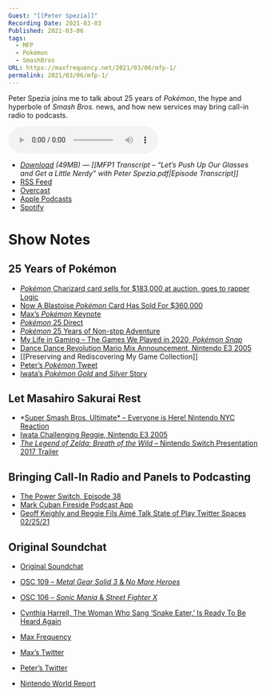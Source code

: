 ```yaml
---
Guest: "[[Peter Spezia]]"
Recording Date: 2021-03-03
Published: 2021-03-06
tags:
  - MFP
  - Pokémon
  - SmashBros
URL: https://maxfrequency.net/2021/03/06/mfp-1/
permalink: 2021/03/06/mfp-1/
---
```

Peter Spezia joins me to talk about 25 years of *Pokémon*, the hype and hyperbole of *Smash Bros.* news, and how new services may bring call-in radio to podcasts.

<audio controls>
  <source src="https://traffic.libsyn.com/maxfrequency/MF01_Final.mp3">
</audio>

- *[Download](https://traffic.libsyn.com/maxfrequency/MF01_Final.mp3) (49MB)  — [[MFP1 Transcript – “Let’s Push Up Our Glasses and Get a Little Nerdy” with Peter Spezia.pdf|Episode Transcript]]*
- [RSS Feed](https://maxfrequency.libsyn.com/rss)
- [Overcast](https://overcast.fm/itunes1557043396)
- [Apple Podcasts](https://podcasts.apple.com/us/podcast/the-max-frequency-podcast/id1557043396)
- [Spotify](https://open.spotify.com/show/3W1LwBNmhZ6s5QmQViWXKn)

# Show Notes
## 25 Years of Pokémon

- [*Pokémon* Charizard card sells for $183,000 at auction, goes to rapper Logic](https://www.polygon.com/pokemon/2020/10/13/21514298/pokemon-ccg-charizard-card-auction-price-logic-rapper)
- [Now A Blastoise *Pokémon* Card Has Sold For $360,000](https://kotaku.com/now-a-blastoise-pokemon-card-has-sold-for-360-000-1846104365)
- [Max’s *Pokémon* Keynote](https://www.icloud.com/keynote/0nj-0FyJphj6DM4zJtUPnQv_g#Pokemon)
- [*Pokémon* 25 Direct](https://youtu.be/iTZeVNwAmkk)
- [*Pokémon* 25 Years of Non-stop Adventure](https://youtu.be/MpYtKRuKUXQ)
- [My Life in Gaming – The Games We Played in 2020, *Pokémon Snap*](https://youtube.com/watch?v=NPdJ00UHQBY&t=1896)
- [Dance Dance Revolution Mario Mix Announcement, Nintendo E3 2005](https://youtube.com/watch?v=anRy0JeHeCY&t=3062)
- [[Preserving and Rediscovering My Game Collection]]
- [Peter’s *Pokémon* Tweet](https://twitter.com/petespeakeasy/status/1365279332231503873)
- [Iwata’s *Pokémon Gold* and *Silver* Story](http://iwataasks.nintendo.com/interviews/#/ds/pokemon/0/2)

## Let Masahiro Sakurai Rest

- *[Super Smash Bros. Ultimate* – Everyone is Here! Nintendo NYC Reaction](https://youtu.be/CMeYV8Gbpd4)
- [Iwata Challenging Reggie, Nintendo E3 2005](https://youtube.com/watch?v=anRy0JeHeCY&t=2323)
- [*The Legend of Zelda: Breath of the Wild* – Nintendo Switch Presentation 2017 Trailer ](https://youtu.be/zw47_q9wbBE)

## Bringing Call-In Radio and Panels to Podcasting

- [The Power Switch, Episode 38](http://rhymeswithasia.com/the-powerswitch-episode-38-fight-battle-royale-max-roberts/)
- [Mark Cuban Fireside Podcast App](https://www.theverge.com/2021/2/8/22272148/mark-cuban-fireside-podcast-app-launch-creator-conversations)
- [Geoff Keighly and Reggie Fils Aimé Talk State of Play Twitter Spaces 02/25/21](https://youtu.be/NAhNBKOTnFE)

## Original Soundchat

- [Original Soundchat](https://anondino.squarespace.com/osc/)
- [OSC 109 – *Metal Gear Solid 3* & *No More Heroes*](https://overcast.fm/+Qni-W3EXc)
- [OSC 106 – *Sonic Mania* & *Street Fighter X*](https://overcast.fm/+Qni_YOzvE)
- [Cynthia Harrell, The Woman Who Sang ‘Snake Eater,’ Is Ready To Be Heard Again ](https://kotaku.com/cynthia-harrell-the-woman-who-sang-snake-eater-is-rea-1845440278)

- [Max Frequency](https://www.maxfrequency.net/)
- [Max’s Twitter](https://www.twitter.com/MaxRoberts143)
- [Peter’s Twitter](https://www.twitter.com/Petespeakeasy)
- [Nintendo World Report](https://www.nintendoworldreport.com/)